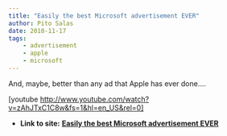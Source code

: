 ```yaml
---
title: "Easily the best Microsoft advertisement EVER"
author: Pito Salas
date: 2010-11-17
tags:
    - advertisement
    - apple
    - microsoft
---
```


And, maybe, better than any ad that Apple has ever done….

[youtube http://www.youtube.com/watch?v=zAhJTxC1C8w&fs=1&hl=en_US&rel=0]


* **Link to site:** **[Easily the best Microsoft advertisement EVER](None)**
